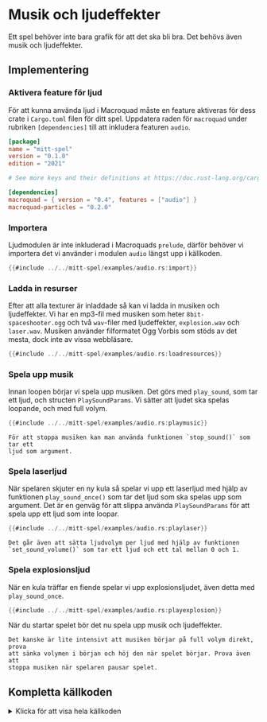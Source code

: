 # Musik och ljudeffekter

Ett spel behöver inte bara grafik för att det ska bli bra. Det behövs även
musik och ljudeffekter. 

## Implementering

### Aktivera feature för ljud

För att kunna använda ljud i Macroquad måste en feature aktiveras för dess
crate i `Cargo.toml` filen för ditt spel. Uppdatera raden för `macroquad`
under rubriken `[dependencies]` till att inkludera featuren `audio`.

```toml [hl,9]
[package]
name = "mitt-spel"
version = "0.1.0"
edition = "2021"

# See more keys and their definitions at https://doc.rust-lang.org/cargo/reference/manifest.html

[dependencies]
macroquad = { version = "0.4", features = ["audio"] }
macroquad-particles = "0.2.0"
```

### Importera

Ljudmodulen är inte inkluderad i Macroquads `prelude`, därför behöver vi
importera det vi använder i modulen `audio` längst upp i källkoden.

```rust
{{#include ../../mitt-spel/examples/audio.rs:import}}
```

### Ladda in resurser

Efter att alla texturer är inladdade så kan vi ladda in musiken och
ljudeffekter. Vi har en mp3-fil med musiken som heter `8bit-spaceshooter.ogg`
och två `wav`-filer med ljudeffekter, `explosion.wav` och `laser.wav`. Musiken
använder filformatet Ogg Vorbis som stöds av det mesta, dock inte av vissa
webbläsare.

```rust
{{#include ../../mitt-spel/examples/audio.rs:loadresources}}
```

### Spela upp musik

Innan loopen börjar vi spela upp musiken. Det görs med `play_sound`,
som tar ett ljud, och structen `PlaySoundParams`. Vi sätter att ljudet ska
spelas loopande, och med full volym.

```rust
{{#include ../../mitt-spel/examples/audio.rs:playmusic}}
```

```admonish info
För att stoppa musiken kan man använda funktionen `stop_sound()` som tar ett
ljud som argument.
```

### Spela laserljud

När spelaren skjuter en ny kula så spelar vi upp ett laserljud med hjälp av
funktionen `play_sound_once()` som tar det ljud som ska spelas upp som
argument. Det är en genväg för att slippa använda `PlaySoundParams` för att
spela upp ett ljud som inte loopar.

```rust [hl,8]
{{#include ../../mitt-spel/examples/audio.rs:playlaser}}
```

```admonish info
Det går även att sätta ljudvolym per ljud med hjälp av funktionen
`set_sound_volume()` som tar ett ljud och ett tal mellan 0 och 1.
```

### Spela explosionsljud

När en kula träffar en fiende spelar vi upp explosionsljudet, även detta med
`play_sound_once`.

```rust [hl,14]
{{#include ../../mitt-spel/examples/audio.rs:playexplosion}}
```

När du startar spelet bör det nu spela upp musik och ljudeffekter.

```admonish tip title="Utmaning"
Det kanske är lite intensivt att musiken börjar på full volym direkt, prova
att sänka volymen i början och höj den när spelet börjar. Prova även att
stoppa musiken när spelaren pausar spelet.
```

<div class="noprint">

## Kompletta källkoden

<details>
  <summary>Klicka för att visa hela källkoden</summary>

```rust
{{#include ../../mitt-spel/examples/audio.rs:all}}
```
</details>
</div>

